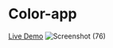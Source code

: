 # Color-app
[Live Demo](https://color-app.mehraasahil.repl.co/)
![Screenshot (76)](https://user-images.githubusercontent.com/118424866/209848600-91154a58-51a2-459a-bb5c-1dc4a5b81b84.png)
